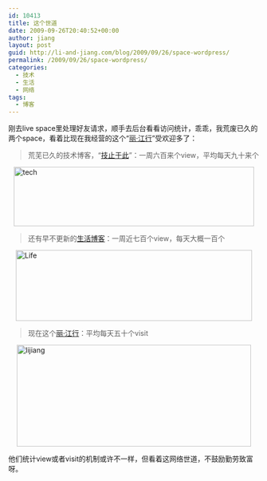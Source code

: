 ```yaml
---
id: 10413
title: 这个世道
date: 2009-09-26T20:40:52+00:00
author: jiang
layout: post
guid: http://li-and-jiang.com/blog/2009/09/26/space-wordpress/
permalink: /2009/09/26/space-wordpress/
categories:
  - 技术
  - 生活
  - 网络
tags:
  - 博客
---
```

刚去live space里处理好友请求，顺手去后台看看访问统计，乖乖，我荒废已久的两个space，看着比现在我经营的这个“<a href="http://li-and-jiang.com/blog/" target="_blank">丽·江行</a>”受欢迎多了：

> 荒芜已久的技术博客，“<a href="johnthu.spaces.live.com/" target="_blank">技止于此</a>”：一周六百来个view，平均每天九十来个

[<img style="border-right-width: 0px; display: block; float: none; border-top-width: 0px; border-bottom-width: 0px; margin-left: auto; border-left-width: 0px; margin-right: auto" title="tech" border="0" alt="tech" src="http://jiangtanghu.com/cn/wp-content/uploads/2009/09/tech-thumb.png" width="482" height="119" />](http://jiangtanghu.com/cn/wp-content/uploads/2009/09/tech.png)

> 还有早不更新的<a href="http://panshanghu.spaces.live.com/" target="_blank">生活博客</a>：一周近七百个view，每天大概一百个

[<img style="border-right-width: 0px; display: block; float: none; border-top-width: 0px; border-bottom-width: 0px; margin-left: auto; border-left-width: 0px; margin-right: auto" title="Life" border="0" alt="Life" src="http://jiangtanghu.com/cn/wp-content/uploads/2009/09/life-thumb.png" width="474" height="142" />](http://jiangtanghu.com/cn/wp-content/uploads/2009/09/life.png)

> 现在这个<a href="http://li-and-jiang.com/blog/" target="_blank">丽·江行</a>：平均每天五十个visit

[<img style="border-bottom: 0px; border-left: 0px; display: block; float: none; margin-left: auto; border-top: 0px; margin-right: auto; border-right: 0px" title="lijiang" border="0" alt="lijiang" src="http://jiangtanghu.com/cn/wp-content/uploads/2009/09/lijiang-thumb.png" width="470" height="204" />](http://jiangtanghu.com/cn/wp-content/uploads/2009/09/lijiang.png) 

他们统计view或者visit的机制或许不一样，但看着这网络世道，不鼓励勤劳致富呀。